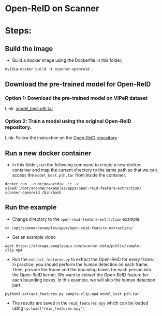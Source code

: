 Open-ReID on Scanner
====================

# Steps:
## Build the image
- Build a docker image using the Dockerfile in this folder.
```
nvidia-docker build -t scanner-openreid .
```

## Download the pre-trained model for Open-ReID
### Option 1: Download the pre-trained model on VIPeR dataset
Link: [model_best.pth.tar](https://drive.google.com/open?id=1LDiX4AyuJbhPzVPJF6BOOjuOaN81F6IZ)

### Option 2: Train a model using the original Open-ReID repository.
Link: Follow the instruction on the [Open-ReID repository](https://github.com/Cysu/open-reid)

## Run a new docker container
- In this folder, run the following command to create a new docker container and map the current directory to the same path so that we can access the `model_best.pth.tar` from inside the container.
```
docker run --runtime=nvidia -it -v $(pwd):/opt/scanner/examples/apps/open-reid-feature-extraction/ scanner-openreid /bin/bash
```

## Run the example
- Change directory to the `open-reid-feature-extraction` example
```
cd /opt/scanner/examples/apps/open-reid-feature-extraction/
```
- Get an example video
```
wget https://storage.googleapis.com/scanner-data/public/sample-clip.mp4
```
- Run the `extract_features.py` to extract the Open-ReID for every frame. In practice, you should perform the human detection on each frame. Then, provide the frame and the bounding boxes for each person into the Open-ReID kernel. We want to extract the Open-ReID feature for each bounding boxes. In this example, we will skip the human detection part.
```
python3 extract_features.py sample-clip.mp4 model_best.pth.tar
```
- The results are saved in the `reid_features.npy` which can be loaded using `np.load("reid_features.npy")`
